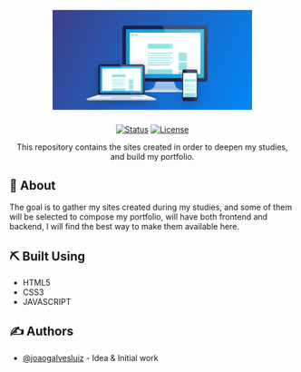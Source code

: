 <p align="center">
  <a href="" rel="noopener">
 <img width=70% height=70% src="websites.png" alt="Project logo"></a>
</p>

<h3 align="center"></h3>

<div align="center">

[![Status](https://img.shields.io/badge/status-active-success.svg)]()
[](https://github.com/kylelobo/The-Documentation-Compendium/issues)
[](https://github.com/kylelobo/The-Documentation-Compendium/pulls)
[![License](https://img.shields.io/badge/license-MIT-blue.svg)](/LICENSE)

</div>

<p align="center"> This repository contains the sites created in order to deepen my studies, and build my portfolio.
    
</p>

<!-- ## 📝 Table of Contents

- [About](#about)
- [Getting Started](#getting_started)
- [Deployment](#deployment)
- [Usage](#usage) 
- [Built Using](#built_using)
 - [TODO](../TODO.md)
- [Contributing](../CONTRIBUTING.md) 
- [Authors](#authors)
- [Acknowledgments](#acknowledgement) -->

## 🧐 About <a name = "about"></a>

The goal is to gather my sites created during my studies, and some of them will be selected to compose my portfolio, will have both frontend and backend, I will find the best way to make them available here.

<!-- ## 🏁 Getting Started <a name = "getting_started"></a>

These instructions will get you a copy of the project up and running on your local machine for development and testing purposes. See [deployment](#deployment) for notes on how to deploy the project on a live system. -->

<!-- ### Prerequisites

What things you need to install the software and how to install them.

```
Give examples
```

### Installing

A step by step series of examples that tell you how to get a development env running.

Say what the step will be

```
Give the example
```

And repeat

```
until finished
```

End with an example of getting some data out of the system or using it for a little demo.

## 🔧 Running the tests <a name = "tests"></a>

Explain how to run the automated tests for this system.

### Break down into end to end tests

Explain what these tests test and why

```
Give an example
```

### And coding style tests

Explain what these tests test and why

```
Give an example
```

## 🎈 Usage <a name="usage"></a>

Add notes about how to use the system.

## 🚀 Deployment <a name = "deployment"></a> -->
<!-- 
Add additional notes about how to deploy this on a live system. -->

## ⛏️ Built Using <a name = "built_using"></a>

- HTML5
- CSS3
- JAVASCRIPT

<!-- - [MongoDB](https://www.mongodb.com/) - Database
- [Express](https://expressjs.com/) - Server Framework
- [VueJs](https://vuejs.org/) - Web Framework
- [NodeJs](https://nodejs.org/en/) - Server Environment -->

## ✍️ Authors <a name = "authors"></a>

- [@joaogalvesluiz](https://github.com/joaogalvesluiz/) - Idea & Initial work


<!-- ## 🎉 Acknowledgements <a name = "acknowledgement"></a>

- Hat tip to anyone whose code was used
- Inspiration
   - [DevChallenges](https://devchallenges.io/)
   - [DevChallenge BR](https://devchallenge.com.br/)
   - [FrontendMentor.io](https://www.frontendmentor.io/)
   - [App Ideas by Florin Pop](https://github.com/florinpop17/app-ideas)
- References -->
